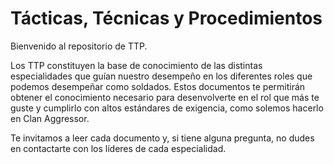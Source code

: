 # Tácticas, Técnicas y Procedimientos

Bienvenido al repositorio de TTP.  

Los TTP constituyen la base de conocimiento de las distintas especialidades que guían nuestro desempeño en los diferentes roles que podemos desempeñar como soldados.
Estos documentos te permitirán obtener el conocimiento necesario para desenvolverte en el rol que más te guste y cumplirlo con altos estándares de exigencia, como solemos hacerlo en Clan Aggressor.

Te invitamos a leer cada documento y, si tiene alguna pregunta, no dudes en contactarte con los líderes de cada especialidad.